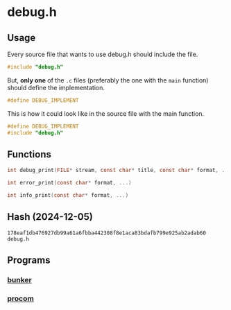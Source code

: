 # debug.h

## Usage

Every source file that wants to use debug.h should include the file.
```c
#include "debug.h"
```

But, **only one** of the `.c` files (preferably the one with the `main` function) should define the implementation.
```c
#define DEBUG_IMPLEMENT
```

This is how it could look like in the source file with the main function.
```c
#define DEBUG_IMPLEMENT
#include "debug.h"
```

## Functions
```c
int debug_print(FILE* stream, const char* title, const char* format, ...)
```

```c
int error_print(const char* format, ...)
```

```c
int info_print(const char* format, ...)
```

## Hash (2024-12-05)

```
178eaf1db476927db99a61a6fbba442308f8e1aca83bdafb799e925ab2adab60  debug.h
```

## Programs

### [bunker](https://github.com/hfridholm/bunker)

### [procom](https://github.com/hfridholm/procom)
